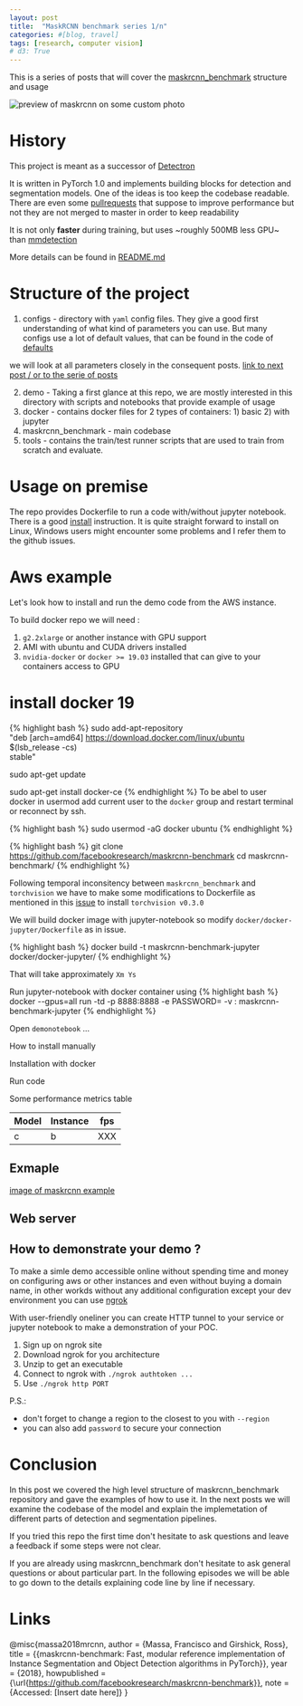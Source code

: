 ```yaml
---
layout: post
title:  "MaskRCNN benchmark series 1/n"
categories: #[blog, travel]
tags: [research, computer vision]
# d3: True
---
```


This is a series of posts that will cover the [maskrcnn_benchmark](https://github.com/facebookresearch/maskrcnn-benchmark) structure and usage

![preview of maskrcnn on some custom photo](/assets/images/maskrcnn/???)

<!--more-->

# History 

<!-- ![repository statistics](/assets/images/maskrcnn/maskrcnn_repo_stats.png) -->

This project is meant as a successor of [Detectron]() 

It is written in PyTorch 1.0 and implements building blocks for detection and segmentation models.
One of the ideas is too keep the codebase readable. There are even some [pullrequests]() that suppose to improve performance but not they are not merged to master in order to keep readability

It is not only **faster** during training, but uses ~roughly 500MB less GPU~ than [mmdetection]()

More details can be found in [README.md](https://github.com/facebookresearch/maskrcnn-benchmark/blob/master/README.md)

# Structure of the project

1. configs  - directory with `yaml` config files. They give a good first understanding of what kind of parameters you can use. But many configs use a lot of default values, that can be found in the code of [defaults](https://github.com/facebookresearch/maskrcnn-benchmark/blob/master/maskrcnn_benchmark/config/defaults.py) 

we will look at all parameters closely in the consequent posts. [link to next post / or to the serie of posts]()

2. demo - Taking a first glance at this repo, we are mostly interested in this directory with scripts and notebooks that provide example of usage
3. docker - contains docker files for 2 types of containers: 1) basic  2) with jupyter
4. maskrcnn_benchmark - main codebase
5. tools - contains the train/test runner scripts that are used to train from scratch and evaluate.


# Usage on premise 

The repo provides Dockerfile to run a code with/without jupyter notebook. There is a good [install](https://github.com/facebookresearch/maskrcnn-benchmark/blob/master/INSTALL.md) instruction. It is quite straight forward to install on Linux, Windows users might encounter some problems and I refer them to the github issues.

# Aws example

Let's look how to install and run the demo code from the AWS instance. 

To build docker repo we will need :
1. `g2.2xlarge` or another instance with GPU support
2. AMI with ubuntu and CUDA drivers installed
3. `nvidia-docker` or `docker >= 19.03` installed that can give to your containers access to GPU 



# install docker 19


{% highlight bash %}
sudo add-apt-repository \
   "deb [arch=amd64] https://download.docker.com/linux/ubuntu \
   $(lsb_release -cs) \
   stable"

sudo apt-get update

sudo apt-get install docker-ce
{% endhighlight %}
To be abel to user docker in usermod add current user to the `docker` group and restart terminal or reconnect by ssh.

{% highlight bash %}
sudo usermod -aG docker ubuntu
{% endhighlight %}



{% highlight bash %}
git clone https://github.com/facebookresearch/maskrcnn-benchmark
cd maskrcnn-benchmark/
{% endhighlight %}

Following temporal inconsitency between `maskrcnn_benchmark` and `torchvision` we have to make some modifications to Dockerfile as mentioned in this [issue](https://github.com/facebookresearch/maskrcnn-benchmark/issues/1056) to install `torchvision v0.3.0` 

We will build docker image with jupyter-notebook so modify `docker/docker-jupyter/Dockerfile` as in issue.


{% highlight bash %}
docker build -t maskrcnn-benchmark-jupyter docker/docker-jupyter/
{% endhighlight %}

That will take approximately `Xm Ys` 

Run jupyter-notebook with docker container using
{% highlight bash %}
docker --gpus=all run -td -p 8888:8888 -e PASSWORD=<password> -v <host-dir>:<container-dir> maskrcnn-benchmark-jupyter
{% endhighlight %}

Open `demonotebook` ... 




How to install manually

Installation with docker 

Run code 

Some performance metrics table 

| Model | Instance | fps |
| ----- | -------- | --- |
| c     | b        | XXX |


## Exmaple

[image of maskrcnn example]()

## Web server


## How to demonstrate your demo ?


To make a simle demo accessible online without spending time and money on configuring aws or other instances and even without buying a domain name, in other workds without any additional configuration except your dev environment you can use [ngrok](https://dashboard.ngrok.com/get-started)

With user-friendly oneliner you can create  HTTP tunnel to your service or jupyter notebook to make a demonstration of your POC.

1. Sign up on ngrok site 
2. Download ngrok for you architecture
3. Unzip to get an executable
4. Connect to ngrok with `./ngrok authtoken ...`
5. Use `./ngrok http PORT` 
   
P.S.:
* don't forget to change a region to the closest to you with `--region `
* you can also add `password` to secure your connection


# Conclusion

In this post we covered the high level structure of maskrcnn_benchmark repository and gave the examples of how to use it.
In the next posts we will examine the codebase of the model and explain the implemetation of different parts of detection and segmentation pipelines.

If you tried this repo the first time don't hesitate to ask questions and leave a feedback if some steps were not clear.

If you are already using maskrcnn_benchmark don't hesitate to ask general questions or about particular part. 
In the following episodes we will be able to go down to the details explaining code line by line if necessary.


# Links

@misc{massa2018mrcnn,
author = {Massa, Francisco and Girshick, Ross},
title = {{maskrcnn-benchmark: Fast, modular reference implementation of Instance Segmentation and Object Detection algorithms in PyTorch}},
year = {2018},
howpublished = {\url{https://github.com/facebookresearch/maskrcnn-benchmark}},
note = {Accessed: [Insert date here]}
}